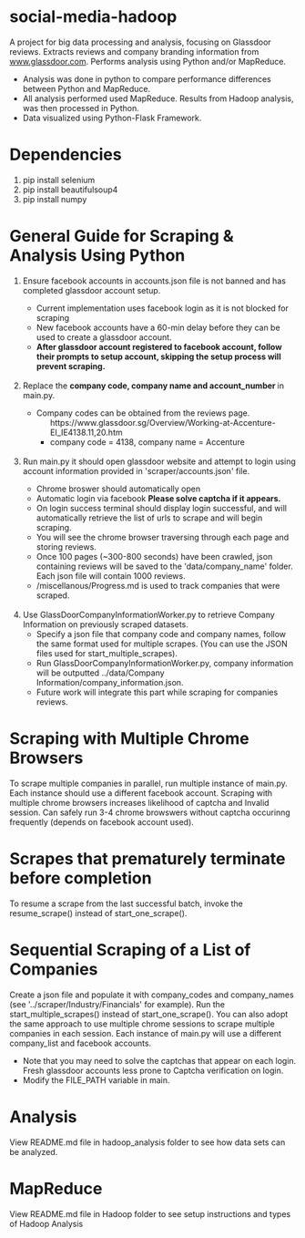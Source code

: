 # social-media-hadoop
A project for big data processing and analysis, focusing on Glassdoor reviews. Extracts reviews and company branding information from www.glassdoor.com. Performs analysis using Python and/or MapReduce. 
* Analysis was done in python to compare performance differences between Python and MapReduce.
* All analysis performed used MapReduce. Results from Hadoop analysis, was then processed in Python.
* Data visualized using Python-Flask Framework.

# Dependencies
<ol>
<li> pip install selenium
<li> pip install beautifulsoup4
<li> pip install numpy
</ol>

# General Guide for Scraping & Analysis Using Python
<ol>
<li> Ensure facebook accounts in accounts.json file is not banned and has completed glassdoor account setup. </li>
    <ul><li> Current implementation uses facebook login as it is not blocked for scraping </li> 
        <li> New facebook accounts have a 60-min delay before they can be used to create a glassdoor account. </li>
        <li> <strong> After glassdoor account registered to facebook account, follow their prompts to setup account, skipping the setup process will prevent scraping.</strong> </li>
    </ul>
<br>
<li> Replace the <strong> company code, company name and account_number </strong> in main.py. </li>
    <ul>
    <li> Company codes can be obtained from the reviews page.
        <ul> https://www.glassdoor.sg/Overview/Working-at-Accenture-EI_IE4138.11,20.htm 
        <li> company code = 4138, company name = Accenture </li> </ul>
    </ul>
<br>
<li> Run main.py it should open glassdoor website and attempt to login using account information provided in 'scraper/accounts.json' file. </li>
    <ul>
        <li>Chrome broswer should automatically open</li>
        <li>Automatic login via facebook <strong> Please solve captcha if it appears. </strong> </li>
        <li>On login success terminal should display login successful, and will automatically retrieve the list of urls to scrape and will begin scraping.
        <li>You will see the chrome browser traversing through each page and storing reviews.
        <li>Once 100 pages (~300-800 seconds) have been crawled, json containing reviews will be saved to the 'data/company_name' folder. Each json file will contain 1000 reviews.
        <li> /miscellanous/Progress.md is used to track companies that were scraped.
    </ul>
<br>
<li> Use GlassDoorCompanyInformationWorker.py to retrieve Company Information on previously scraped datasets.
    <ul>
    <li> Specify a json file that company code and company names, follow the same format used for multiple scrapes. (You can use the JSON files used for start_multiple_scrapes). 
    <li> Run GlassDoorCompanyInformationWorker.py, company information will be outputted ../data/Company Information/company_information.json.
    <li> Future work will integrate this part while scraping for companies reviews.
    </ul>
</ol>

# Scraping with Multiple Chrome Browsers
To scrape multiple companies in parallel, run multiple instance of main.py. Each instance should use a different facebook account. Scraping with multiple chrome browsers increases likelihood of captcha and Invalid session. Can safely run 3-4 chrome browswers without captcha occurinng frequently (depends on facebook account used).

# Scrapes that prematurely terminate before completion
To resume a scrape from the last successful batch, invoke the resume_scrape() instead of start_one_scrape().

# Sequential Scraping of a List of Companies
Create a json file and populate it with company_codes and company_names (see '../scraper/Industry/Financials' for example). Run the start_multiple_scrapes() instead of start_one_scrape(). You can also adopt the same approach to use multiple chrome sessions to scrape multiple companies in each session. Each instance of main.py will use a different company_list and facebook accounts. 
* Note that you may need to solve the captchas that appear on each login. Fresh glassdoor accounts less prone to Captcha verification on login.
* Modify the FILE_PATH variable in main. 

# Analysis 
View README.md file in hadoop_analysis folder to see how data sets can be analyzed.

# MapReduce
View README.md file in Hadoop folder to see setup instructions and types of Hadoop Analysis